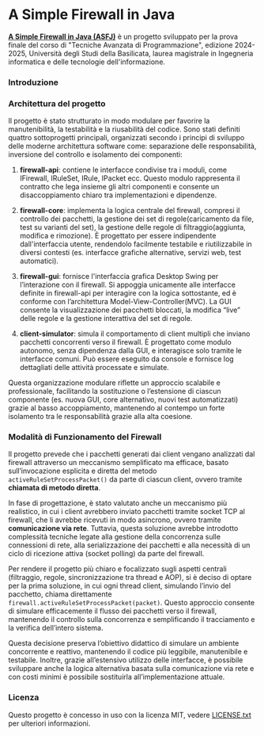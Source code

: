 # A Simple Firewall in Java

<u>**A Simple Firewall in Java (ASFJ)**</u> è un progetto sviluppato per la prova finale del corso di "Tecniche Avanzata di Programmazione", edizione 2024-2025, Università degli Studi della Basilicata, laurea magistrale in Ingegneria informatica e delle tecnologie dell'informazione.

### Introduzione

### Architettura del progetto

Il progetto è stato strutturato in modo modulare per favorire la manutenibilità, la testabilità e la riusabilità del codice. Sono stati definiti quattro sottoprogetti principali, organizzati secondo i principi di sviluppo delle moderne architettura software come: separazione delle responsabilità, inversione del controllo e isolamento dei componenti:

1) **firewall-api**: contiene le interfacce condivise tra i moduli, come IFirewall, IRuleSet, IRule, IPacket ecc. Questo modulo rappresenta il contratto che lega insieme gli altri componenti e consente un disaccoppiamento chiaro tra implementazioni e dipendenze.

2) **firewall-core**: implementa la logica centrale del firewall, compresi il controllo dei pacchetti, la gestione dei set di regole(caricamento da file, test su varianti del set), la gestione delle regole di filtraggio(aggiunta, modifica e rimozione). È progettato per essere indipendente dall'interfaccia utente, rendendolo facilmente testabile e riutilizzabile in diversi contesti (es. interfacce grafiche alternative, servizi web, test automatici).

3) **firewall-gui**: fornisce l'interfaccia grafica Desktop Swing per l’interazione con il firewall. Si appoggia unicamente alle interfacce definite in firewall-api per interagire con la logica sottostante, ed è conforme con l’architettura Model-View-Controller(MVC). La GUI consente la visualizzazione dei pacchetti bloccati, la modifica “live” delle regole e la gestione interattiva del set di regole.

4) **client-simulator**: simula il comportamento di client multipli che inviano pacchetti concorrenti verso il firewall. È progettato come modulo autonomo, senza dipendenza dalla GUI, e interagisce solo tramite le interfacce comuni. Può essere eseguito da console e fornisce log dettagliati delle attività processate e simulate.

Questa organizzazione modulare riflette un approccio scalabile e professionale, facilitando la sostituzione o l’estensione di ciascun componente (es. nuova GUI, core alternativo, nuovi test automatizzati) grazie al basso accoppiamento, mantenendo al contempo un forte isolamento tra le responsabilità grazie alla alta coesione.


### Modalità di Funzionamento del Firewall

Il progetto prevede che i pacchetti generati dai client vengano analizzati dal firewall attraverso un meccanismo semplificato ma efficace, basato sull’invocazione esplicita e diretta del metodo ```activeRuleSetProcessPacket()``` da parte di ciascun client, ovvero tramite **chiamata di metodo diretta**.

In fase di progettazione, è stato valutato anche un meccanismo più realistico, in cui i client avrebbero inviato pacchetti tramite socket TCP al firewall, che li avrebbe ricevuti in modo asincrono, ovvero tramite **comunicazione via rete**. Tuttavia, questa soluzione avrebbe introdotto complessità tecniche legate alla gestione della concorrenza sulle connessioni di rete, alla serializzazione dei pacchetti e alla necessità di un ciclo di ricezione attiva (socket polling) da parte del firewall.

Per rendere il progetto più chiaro e focalizzato sugli aspetti centrali (filtraggio, regole, sincronizzazione tra thread e AOP), si è deciso di optare per la prima soluzione, in cui ogni thread client, simulando l’invio del pacchetto, chiama direttamente ```firewall.activeRuleSetProcessPacket(packet)```. Questo approccio consente di simulare efficacemente il flusso dei pacchetti verso il firewall, mantenendo il controllo sulla concorrenza e semplificando il tracciamento e la verifica dell’intero sistema.

Questa decisione preserva l’obiettivo didattico di simulare un ambiente concorrente e reattivo, mantenendo il codice più leggibile, manutenibile e testabile. Inoltre, grazie all’estensivo utilizzo delle interfacce, è possibile sviluppare anche la logica alternativa basata sulla comunicazione via rete e con costi minimi è possibile sostituirla all’implementazione attuale.


### Licenza

Questo progetto è concesso in uso con la licenza MIT, vedere [LICENSE.txt](./LICENSE.txt) per ulteriori informazioni.